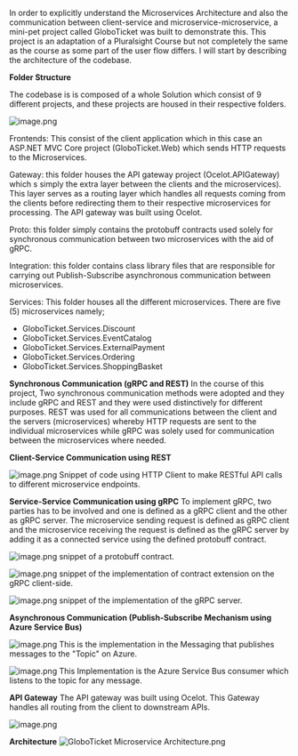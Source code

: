 In order to explicitly understand the Microservices Architecture and also the communication between client-service and microservice-microservice, a mini-pet project called GloboTicket was built to demonstrate this. This project is an adaptation of a Pluralsight Course but not completely the same as the course as some part of the user flow differs. I will start by describing the architecture of the codebase.


**Folder Structure**

The codebase is is composed of a whole Solution which consist of 9 different projects, and these projects are housed in their respective folders. 

![image.png](GloboTicket.Web/wwwroot/readmeassets/folderstructure.png)

Frontends: This consist of the client application which in this case an ASP.NET MVC Core project (GloboTicket.Web) which sends HTTP requests to the Microservices.

Gateway: this folder houses the API gateway project (Ocelot.APIGateway) which s simply the extra layer between the clients and the microservices). This layer serves as a routing layer which handles all requests coming from the clients before redirecting them to their respective microservices for processing. The API gateway was built using Ocelot.

Proto: this folder simply contains the protobuff contracts used solely for synchronous communication between two microservices with the aid of gRPC.

Integration: this folder contains class library files that are responsible for carrying out Publish-Subscribe asynchronous communication between microservices.

Services: This folder houses all the different microservices. There are five (5) microservices namely;

- GloboTicket.Services.Discount
- GloboTicket.Services.EventCatalog
- GloboTicket.Services.ExternalPayment
- GloboTicket.Services.Ordering
- GloboTicket.Services.ShoppingBasket

**Synchronous Communication (gRPC and REST)**
In the course of this project, Two synchronous communication methods were adopted and they include gRPC and REST and they were used distinctively for different purposes. REST was used for all communications between the client and the servers (microservices) whereby HTTP requests are sent to the individual microservices while gRPC was solely used for communication between the microservices where needed.

**Client-Service Communication using REST**

![image.png](GloboTicket.Web/wwwroot/readmeassets/client-service-rest.png)
Snippet of code using HTTP Client to make RESTful API calls to different microservice endpoints.


**Service-Service Communication using gRPC**
To implement gRPC, two parties has to be involved and one is defined as a gRPC client and the other as gRPC server. The microservice sending request is defined as gRPC client and the microservice receiving the request is defined as the gRPC server by adding it as a connected service using the defined protobuff contract.

![image.png](GloboTicket.Web/wwwroot/readmeassets/grpc%201.png)
snippet of a protobuff contract.

![image.png](GloboTicket.Web/wwwroot/readmeassets/grpc%202.png)
snippet of the implementation of contract extension on the gRPC client-side.


![image.png](GloboTicket.Web/wwwroot/readmeassets/grpc%203.png)
snippet of the implementation of the gRPC server.


**Asynchronous Communication (Publish-Subscribe Mechanism using Azure Service Bus)**

![image.png](GloboTicket.Web/wwwroot/readmeassets/azure-servie-bus%201.png)
This is the implementation in the Messaging that publishes messages to the "Topic" on Azure.



![image.png](GloboTicket.Web/wwwroot/readmeassets/azure-servie-bus%202.png)
This Implementation is the Azure Service Bus consumer which listens to the topic for any message.



**API Gateway**
The API gateway was built using Ocelot. This Gateway handles all routing from the client to downstream APIs.

![image.png](GloboTicket.Web/wwwroot/readmeassets/api-gateway.png)



**Architecture**
![GloboTicket Microservice Architecture.png](GloboTicket.Web/wwwroot/readmeassets/GloboTicket%20Microservice%20Architecture.png)









